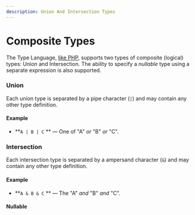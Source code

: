 ```yaml
---
description: Union And Intersection Types
---
```


# Composite Types

The Type Language, [like PHP](https://www.php.net/manual/en/language.types.type-system.php#language.types.type-system.composite), supports two types of composite (logical) types: Union and Intersection. The ability to specify a _nullable_ type using a separate expression is also supported.

### Union

Each union type is separated by a pipe character (`|`) and may contain any other type definition.

#### Example

* &#x20;**`A | B | C` ** — One of "A" _or_ "B" _or_ "C".

### Intersection

Each intersection type is separated by a ampersand character (`&`) and may contain any other type definition.

#### Example

* &#x20;**`A & B & C` ** — The "A" _and_ "B" _and_ "C".

#### Nullable

